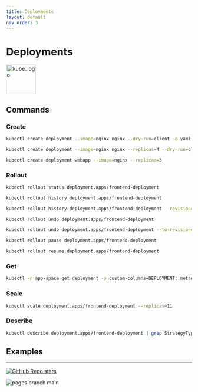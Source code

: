 ```yaml
---
title: Deployments
layout: default
nav_order: 3
---
```


# Deployments

<p align="left"><img src="https://www.vectorlogo.zone/logos/kubernetes/kubernetes-icon.svg" width="80" alt="kube_logo"></p>

## Commands

### Create

```sh
kubectl create deployment --image=nginx nginx --dry-run=client -o yaml > nginx-deployment.yaml
```
```sh
kubectl create deployment --image=nginx nginx --replicas=4 --dry-run=client -o yaml > nginx-deployment.yaml
```
```sh
kubectl create deployment webapp --image=nginx --replicas=3
```

### Rollout

```sh
kubectl rollout status deployment.apps/frontend-deployment
```
```sh
kubectl rollout history deployment.apps/frontend-deployment
```
```sh
kubectl rollout history deployment.apps/frontend-deployment --revision=3
```
```sh
kubectl rollout undo deployment.apps/frontend-deployment
```
```sh
kubectl rollout undo deployment.apps/frontend-deployment --to-revision=3
```
```sh
kubectl rollout pause deployment.apps/frontend-deployment
```
```sh
kubectl rollout resume deployment.apps/frontend-deployment
```

### Get

```sh
kubectl -n app-space get deployment -o custom-columns=DEPLOYMENT:.metadata.name,CONTAINER_IMAGE:.spec.template.spec.containers[].image,READY_REPLICAS:.status.readyReplicas,NAMESPACE:.metadata.namespace --sort-by=.metadata.name
```

### Scale

```sh
kubectl scale deployment.apps/frontend-deployment --replicas=11
```

### Describe

```sh
kubectl describe deployment.apps/frontend-deployment | grep StrategyType
```

## Examples

---

<p align="left"><a href="https://github.com/paulofponciano/k8s-daily-commands-and-troubleshoot"><img alt="GitHub Repo stars" src="https://img.shields.io/github/stars/paulofponciano/k8s-daily-commands-and-troubleshoot?label=k8s-daily-commands-and-troubleshoot&style=social"></a></p>

![pages branch main](https://github.com/paulofponciano/k8s-daily-commands-and-troubleshoot/actions/workflows/ci-gh-pages.yaml/badge.svg?branch=main)